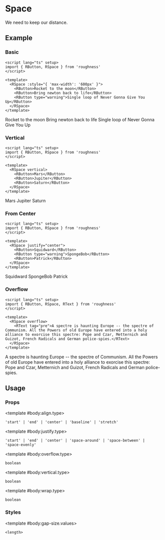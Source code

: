 <script lang="ts" setup>
import { RButton, RDetails, RSpace, RTable, RText } from 'roughness'
</script>

# Space

We need to keep our distance.

## Example

### Basic

<RDetails>
  <template #summary>Show Code</template>

```vue
<script lang="ts" setup>
import { RButton, RSpace } from 'roughness'
</script>

<template>
  <RSpace :style="{ 'max-width': '600px' }">
    <RButton>Rocket to the moon</RButton>
    <RButton>Bring newton back to life</RButton>
    <RButton type="warning">Single loop of Never Gonna Give You Up</RButton>
  </RSpace>
</template>
```

</RDetails>

<RSpace :style="{ 'max-width': '600px' }">
  <RButton>Rocket to the moon</RButton>
  <RButton>Bring newton back to life</RButton>
  <RButton type="warning">Single loop of Never Gonna Give You Up</RButton>
</RSpace>

### Vertical

<RDetails>
  <template #summary>Show Code</template>

```vue
<script lang="ts" setup>
import { RButton, RSpace } from 'roughness'
</script>

<template>
  <RSpace vertical>
    <RButton>Mars</RButton>
    <RButton>Jupiter</RButton>
    <RButton>Saturn</RButton>
  </RSpace>
</template>
```

</RDetails>

<RSpace vertical>
  <RButton>Mars</RButton>
  <RButton>Jupiter</RButton>
  <RButton>Saturn</RButton>
</RSpace>

### From Center

<RDetails>
  <template #summary>Show Code</template>

```vue
<script lang="ts" setup>
import { RButton, RSpace } from 'roughness'
</script>

<template>
  <RSpace justify="center">
    <RButton>Squidward</RButton>
    <RButton type="warning">SpongeBob</RButton>
    <RButton>Patrick</RButton>
  </RSpace>
</template>
```

</RDetails>

<RSpace justify="center">
  <RButton>Squidward</RButton>
  <RButton type="warning">SpongeBob</RButton>
  <RButton>Patrick</RButton>
</RSpace>

### Overflow

<RDetails>
  <template #summary>Show Code</template>

```vue
<script lang="ts" setup>
import { RButton, RSpace, RText } from 'roughness'
</script>

<template>
  <RSpace overflow>
    <RText tag="pre">A spectre is haunting Europe -- the spectre of Communism. All the Powers of old Europe have entered into a holy alliance to exorcise this spectre: Pope and Czar, Metternich and Guizot, French Radicals and German police-spies.</RText>
  </RSpace>
</template>
```

</RDetails>

<RSpace overflow>
  <RText tag="pre">A spectre is haunting Europe -- the spectre of Communism. All the Powers of old Europe have entered into a holy alliance to exorcise this spectre: Pope and Czar, Metternich and Guizot, French Radicals and German police-spies.</RText>
</RSpace>

## Usage

### Props

<RSpace overflow>
<RTable
  :columns="['name', 'type', 'default', 'description']"
  :rows="['align', 'justify', 'overflow', 'vertical', 'wrap']"
>
  <template #body:*.name="{ row }">{{ row }}</template>

  <template #body:align.type>

  `'start' | 'end' | 'center' | 'baseline' | 'stretch'`

  </template>
  <template #body:align.default>

  `stretch` if `vertical`, `'start'` else

  </template>
  <template #body:align.description>

  [Item axis arrangement](https://developer.mozilla.org/en-US/docs/Web/CSS/align-items).

  </template>

  <template #body:justify.type>

  `'start' | 'end' | 'center' | 'space-around' | 'space-between' | 'space-evenly'`

  </template>
  <template #body:justify.default>

  `'start'`

  </template>
  <template #body:justify.description>

  [Item arrangement](https://developer.mozilla.org/en-US/docs/Web/CSS/justify-content).

  </template>

  <template #body:overflow.type>

  `boolean`

  </template>
  <template #body:overflow.default>

  `false`

  </template>
  <template #body:overflow.description>
    Whether to show the scrollbar when the content overflows.
  </template>

  <template #body:vertical.type>

  `boolean`

  </template>
  <template #body:vertical.default>

  `false`

  </template>
  <template #body:vertical.description>
    Whether to layout vertically.
  </template>

  <template #body:wrap.type>

  `boolean`

  </template>
  <template #body:wrap.default>

  `true`

  </template>
  <template #body:wrap.description>
    Whether to exceed the line break.
  </template>
</RTable>
</RSpace>

### Styles

<RSpace overflow>
<RTable
  :columns="['name', 'values', 'default', 'description']"
  :rows="['gap-size']"
>
  <template #body:*.name="{ row }">--r-space-{{ row }}</template>

  <template #body:gap-size.values>

  `<length>`

  </template>
  <template #body:gap-size.default>

  `12px`

  </template>
  <template #body:gap-size.description>
    Size of the space gap.
  </template>
</RTable>
</RSpace>

